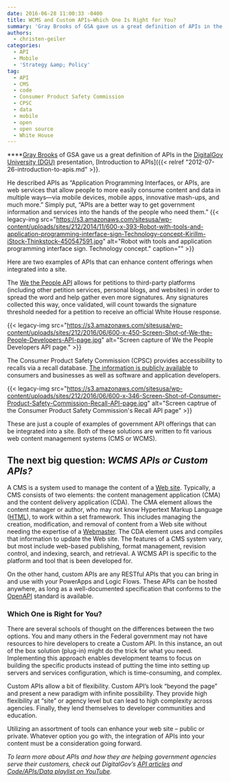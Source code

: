 ```yaml
---
date: 2016-06-28 11:00:33 -0400
title: WCMS and Custom APIs—Which One Is Right for You?
summary: 'Gray Brooks of GSA gave us a great definition of APIs in the DigitalGov University (DGU) presentation, Introduction to APIs. He described APIs as &#8220;Application Programming Interfaces, or APIs, are web services that allow people to more easily consume content and data in multiple ways&mdash;via mobile devices, mobile apps, innovative mash-ups, and much more.&#8221; Simply put,'
authors:
  - christen-geiler
categories:
  - API
  - Mobile
  - 'Strategy &amp; Policy'
tag:
  - API
  - CMS
  - code
  - Consumer Product Safety Commission
  - CPSC
  - data
  - mobile
  - open
  - open source
  - White House
---
```


****[Gray Brooks](https://www.WHATEVER/author/gray-brooks/) of GSA gave us a great definition of APIs in the [DigitalGov University (DGU)](https://www.WHATEVER/digitalgov-university/) presentation, [Introduction to APIs]({{< relref "2012-07-26-introduction-to-apis.md" >}}.

He described APIs as &#8220;Application Programming Interfaces, or APIs, are web services that allow people to more easily consume content and data in multiple ways—via mobile devices, mobile apps, innovative mash-ups, and much more.&#8221; Simply put, &#8220;APIs are a better way to get government information and services into the hands of the people who need them.&#8221; {{< legacy-img src="https://s3.amazonaws.com/sitesusa/wp-content/uploads/sites/212/2014/11/600-x-393-Robot-with-tools-and-application-programming-interface-sign-Technology-concept-Kirillm-iStock-Thinkstock-450547591.jpg" alt="Robot with tools and application programming interface sign. Technology concept." caption="" >}} 

Here are two examples of APIs that can enhance content offerings when integrated into a site.

The [We the People API](https://petitions.whitehouse.gov/developers) allows for petitions to third-party platforms (including other petition services, personal blogs, and websites) in order to spread the word and help gather even more signatures. Any signatures collected this way, once validated, will count towards the signature threshold needed for a petition to receive an official White House response.

{{< legacy-img src="https://s3.amazonaws.com/sitesusa/wp-content/uploads/sites/212/2016/06/600-x-450-Screen-Shot-of-We-the-People-Developers-API-page.jpg" alt="Screen capture of We the People Developers API page." >}}

 

The Consumer Product Safety Commission (CPSC) provides accessibility to recalls via a recall database. [The information is publicly available](https://www.cpsc.gov/en/Recalls/CPSC-Recalls-Application-Program-Interface-API-Information/) to consumers and businesses as well as software and application developers.

{{< legacy-img src="https://s3.amazonaws.com/sitesusa/wp-content/uploads/sites/212/2016/06/600-x-346-Screen-Shot-of-Consumer-Product-Safety-Commission-Recall-API-page.jpg" alt="Screen captrue of the Consumer Product Safety Commission's Recall API page" >}}

These are just a couple of examples of government API offerings that can be integrated into a site. Both of these solutions are written to fit various web content management systems (CMS or WCMS).

## The next big question: _WCMS APIs or Custom APIs?_

A CMS is a system used to manage the content of a [Web site](http://searchsoa.techtarget.com/definition/Web-site). Typically, a CMS consists of two elements: the content management application (CMA) and the content delivery application (CDA). The CMA element allows the content manager or author, who may not know Hypertext Markup Language ([HTML](http://searchsoa.techtarget.com/definition/HTML)), to work within a set framework. This includes managing the creation, modification, and removal of content from a Web site without needing the expertise of a [Webmaster](http://whatis.techtarget.com/definition/Webmaster). The CDA element uses and compiles that information to update the Web site. The features of a CMS system vary, but most include web-based publishing, format management, revision control, and indexing, search, and retrieval. A WCMS API is specific to the platform and tool that is been developed for.

On the other hand, custom APIs are any RESTful APIs that you can bring in and use with your PowerApps and Logic Flows. These APIs can be hosted anywhere, as long as a well-documented specification that conforms to the [OpenAPI](https://github.com/OAI/OpenAPI-Specification/blob/master/versions/2.0.md#securityDefinitionsObject) standard is available.

### Which One is Right for You?

There are several schools of thought on the differences between the two options. You and many others in the Federal government may not have resources to hire developers to create a Custom API. In this instance, an out of the box solution (plug-in) might do the trick for what you need. Implementing this approach enables development teams to focus on building the specific products instead of putting the time into setting up servers and services configuration, which is time-consuming, and complex.

Custom APIs allow a bit of flexibility.  Custom API’s look “beyond the page” and present a new paradigm with infinite possibility.  They provide high flexibility at “site” or agency level but can lead to high complexity across agencies.  Finally, they lend themselves to developer communities and education.

Utilizing an assortment of tools can enhance your web site – public or private. Whatever option you go with, the integration of APIs into your content must be a consideration going forward.

_To learn more about APIs and how they are helping government agencies serve their customers, check out DigitalGov’s [API articles](https://www.WHATEVER/category/code/api/) and [Code/APIs/Data playlist on YouTube](https://www.youtube.com/playlist?list=PLd9b-GuOJ3nFA8rIjFKllLSAJl61IBYKM)._